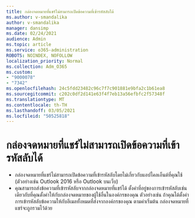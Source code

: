 ```yaml
---
title: กล่องจดหมายที่แชร์ไม่สามารถเปิดข้อความที่เข้ารหัสลับได้
ms.author: v-smandalika
author: v-smandalika
manager: dansimp
ms.date: 02/24/2021
audience: Admin
ms.topic: article
ms.service: o365-administration
ROBOTS: NOINDEX, NOFOLLOW
localization_priority: Normal
ms.collection: Adm_O365
ms.custom:
- "9000078"
- "7342"
ms.openlocfilehash: 24c5fdd23482c96c7f7c901881e9bfa2c1b61ea8
ms.sourcegitcommit: c202c0df2d141e63f4f7eb13a56efbfc2f57348f
ms.translationtype: MT
ms.contentlocale: th-TH
ms.lasthandoff: 03/05/2021
ms.locfileid: "50525818"
---
```

# <a name="shared-mailboxes-cant-open-encrypted-messages"></a>กล่องจดหมายที่แชร์ไม่สามารถเปิดข้อความที่เข้ารหัสลับได้

- กล่องจดหมายที่แชร์ไม่สามารถเปิดข้อความที่เข้ารหัสลับโดยไม่เกี่ยวกับแอปไคลเอ็นต์ที่คุณใช้ (ตัวอย่างเช่น Outlook 2016 หรือ Outlook บนเว็บ)
- คุณสามารถส่งข้อความที่เข้ารหัสลับจากกล่องจดหมายที่แชร์ได้ ตั้งค่าที่อยู่ของการเข้ารหัสลับเช่นเดียวกับที่คุณตั้งค่าให้กับกล่องจดหมายของผู้ใช้อื่นในองค์กรของคุณ ตัวอย่างเช่น ถ้าคุณได้ตั้งค่าการเข้ารหัสลับข้อความให้กับอีเมลทั้งหมดที่ส่งจากองค์กรของคุณ ตามค่าเริ่มต้น กล่องจดหมายที่แชร์จะถูกรวมไว้ด้วย
